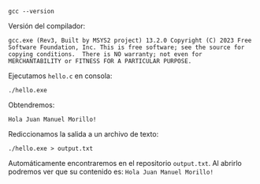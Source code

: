 ```
gcc --version
```
Versión del compilador:

``
gcc.exe (Rev3, Built by MSYS2 project) 13.2.0
Copyright (C) 2023 Free Software Foundation, Inc.
This is free software; see the source for copying conditions.  There is NO
warranty; not even for MERCHANTABILITY or FITNESS FOR A PARTICULAR PURPOSE.
``

Ejecutamos ``hello.c`` en consola:
```
./hello.exe
```
Obtendremos:

``
Hola Juan Manuel Morillo!
``

Rediccionamos la salida a un archivo de texto:
```
./hello.exe > output.txt
```
Automáticamente encontraremos en el repositorio ```output.txt```. Al abrirlo podremos ver que su contenido es: ``Hola Juan Manuel Morillo!``
